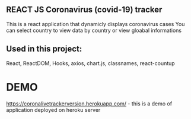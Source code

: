 ## REACT JS Coronavirus (covid-19) tracker
This is a react application that dynamicly displays coronavirus cases
You can select country to view data by country or view gloabal informations

## Used in this project:
React, ReactDOM, Hooks, axios, chart.js, classnames, react-countup

# DEMO
https://coronalivetrackerversion.herokuapp.com/ - this is a demo of application deployed on heroku server
